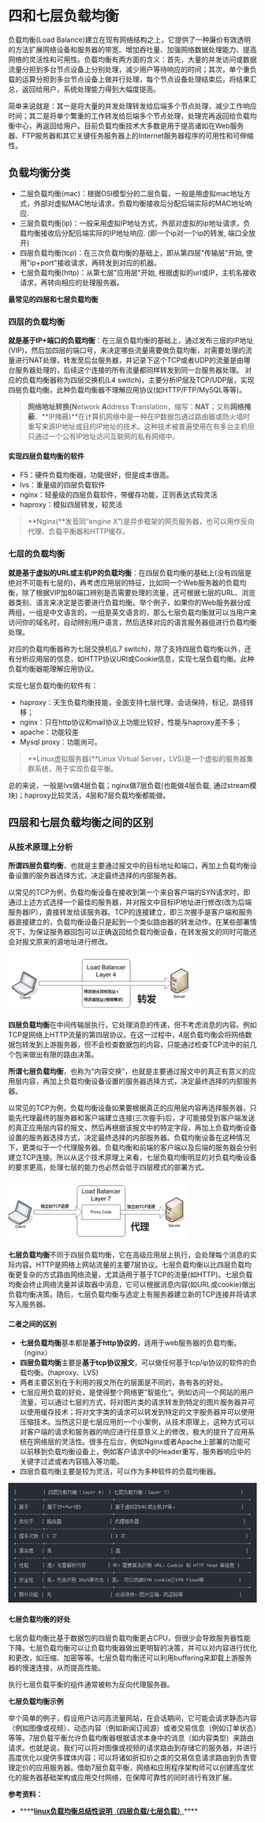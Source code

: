 # 四和七层负载均衡

负载均衡\(Load Balance\)建立在现有网络结构之上，它提供了一种廉价有效透明的方法扩展网络设备和服务器的带宽、增加吞吐量、加强网络数据处理能力、提高网络的灵活性和可用性。负载均衡有两方面的含义：首先，大量的并发访问或数据流量分担到多台节点设备上分别处理，减少用户等待响应的时间；其次，单个重负载的运算分担到多台节点设备上做并行处理，每个节点设备处理结束后，将结果汇总，返回给用户，系统处理能力得到大幅度提高。

简单来说就是：其一是将大量的并发处理转发给后端多个节点处理，减少工作响应时间；其二是将单个繁重的工作转发给后端多个节点处理，处理完再返回给负载均衡中心，再返回给用户。目前负载均衡技术大多数是用于提高诸如在Web服务器、FTP服务器和其它关键任务服务器上的Internet服务器程序的可用性和可伸缩性。

## **负载均衡分类**

* 二层负载均衡\(mac\)：根据OSI模型分的二层负载，一般是用虚拟mac地址方式，外部对虚拟MAC地址请求，负载均衡接收后分配后端实际的MAC地址响应. 
* 三层负载均衡\(ip\)：一般采用虚拟IP地址方式，外部对虚拟的ip地址请求，负载均衡接收后分配后端实际的IP地址响应. \(即一个ip对一个ip的转发, 端口全放开\) 
* 四层负载均衡\(tcp\)：在三次负载均衡的基础上，即从第四层"传输层"开始, 使用"ip+port"接收请求，再转发到对应的机器。 
* 七层负载均衡\(http\)：从第七层"应用层"开始, 根据虚拟的url或IP，主机名接收请求，再转向相应的处理服务器。

**最常见的四层和七层负载均衡**

### 四层的负载均衡

**就是基于IP+端口的负载均衡**：在三层负载均衡的基础上，通过发布三层的IP地址\(VIP\)，然后加四层的端口号，来决定哪些流量需要做负载均衡，对需要处理的流量进行NAT处理，转发至后台服务器，并记录下这个TCP或者UDP的流量是由哪台服务器处理的，后续这个连接的所有流量都同样转发到同一台服务器处理。 对应的负载均衡器称为四层交换机\(L4 switch\)，主要分析IP层及TCP/UDP层，实现四层负载均衡。此种负载均衡器不理解应用协议\(如HTTP/FTP/MySQL等等\)。

> **网络地址转换\(N**etwork **A**ddress **T**ranslation，缩写：**NAT**；又称**网络掩蔽**、**IP掩蔽\)**在计算机网络中是一种在IP数据包通过路由器或防火墙时重写来源IP地址或目的IP地址的技术。这种技术被普遍使用在有多台主机但只通过一个公有IP地址访问互联网的私有网络中。

#### 实现四层负载均衡的软件 

* F5：硬件负载均衡器，功能很好，但是成本很高。 
* lvs：重量级的四层负载软件
* nginx：轻量级的四层负载软件，带缓存功能，正则表达式较灵活
* haproxy：模拟四层转发，较灵活

> **Nginx\(**发音同“engine X”\)是异步框架的网页服务器，也可以用作反向代理、负载平衡器和HTTP缓存。

### 七层的负载均衡

**就是基于虚拟的URL或主机IP的负载均衡**：在四层负载均衡的基础上\(没有四层是绝对不可能有七层的\)，再考虑应用层的特征，比如同一个Web服务器的负载均衡，除了根据VIP加80端口辨别是否需要处理的流量，还可根据七层的URL、浏览器类别、语言来决定是否要进行负载均衡。举个例子，如果你的Web服务器分成两组，一组是中文语言的，一组是英文语言的，那么七层负载均衡就可以当用户来访问你的域名时，自动辨别用户语言，然后选择对应的语言服务器组进行负载均衡处理。

对应的负载均衡器称为七层交换机\(L7 switch\)，除了支持四层负载均衡以外，还有分析应用层的信息，如HTTP协议URI或Cookie信息，实现七层负载均衡。此种负载均衡器能理解应用协议。

实现七层负载均衡的软件有：

* haproxy：天生负载均衡技能，全面支持七层代理，会话保持，标记，路径转移；
* nginx：只在http协议和mail协议上功能比较好，性能与haproxy差不多；
* apache：功能较差
* Mysql proxy：功能尚可。

> **Linux虚拟服务器\(**Linux Virtual Server，LVS\)是一个虚拟的服务器集群系统，用于实现负载平衡。

总的来说，一般是lvs做4层负载；nginx做7层负载\(也能做4层负载, 通过stream模块\)；haproxy比较灵活，4层和7层负载均衡都能做。

## **四层和七层负载均衡之间的区别**

### **从技术原理上分析**

**所谓四层负载均衡**，也就是主要通过报文中的目标地址和端口，再加上负载均衡设备设置的服务器选择方式，决定最终选择的内部服务器。

以常见的TCP为例，负载均衡设备在接收到第一个来自客户端的SYN请求时，即通过上述方式选择一个最佳的服务器，并对报文中目标IP地址进行修改\(改为后端服务器IP），直接转发给该服务器。TCP的连接建立，即三次握手是客户端和服务器直接建立的，负载均衡设备只是起到一个类似路由器的转发动作。在某些部署情况下，为保证服务器回包可以正确返回给负载均衡设备，在转发报文的同时可能还会对报文原来的源地址进行修改。

![](../../.gitbook/assets/image%20%2891%29.png)

**四层负载均衡**在中间传输层执行，它处理消息的传递，但不考虑消息的内容。例如TCP是网络上HTTP流量的第四层协议。在这一过程中，4层负载均衡会将网络数据包转发到上游服务器，但不会检查数据包的内容，只能通过检查TCP流中的前几个包来做出有限的路由决策。

**所谓七层负载均衡**，也称为“内容交换”，也就是主要通过报文中的真正有意义的应用层内容，再加上负载均衡设备设置的服务器选择方式，决定最终选择的内部服务器。

以常见的TCP为例，负载均衡设备如果要根据真正的应用层内容再选择服务器，只能先代理最终的服务器和客户端建立连接\(三次握手\)后，才可能接受到客户端发送的真正应用层内容的报文，然后再根据该报文中的特定字段，再加上负载均衡设备设置的服务器选择方式，决定最终选择的内部服务器。负载均衡设备在这种情况下，更类似于一个代理服务器。负载均衡和前端的客户端以及后端的服务器会分别建立TCP连接。所以从这个技术原理上来看，七层负载均衡明显的对负载均衡设备的要求更高，处理七层的能力也必然会低于四层模式的部署方式。

![](../../.gitbook/assets/image%20%2894%29.png)

**七层负载均衡**不同于四层负载均衡，它在高级应用层上执行，会处理每个消息的实际内容。HTTP是网络上网站流量的主要7层协议。七层负载均衡以比四层负载均衡更复杂的方式路由网络流量，尤其适用于基于TCP的流量\(如HTTP\)。七层负载均衡会终止网络流量并读取器中消息，它可以根据消息内容\(如URL或cookie\)做出负载均衡决策。随后，七层负载均衡与选定上有服务器建立新的TCP连接并将请求写入服务器。

#### **二者之间的区别**

* **七层负载均衡**基本都是**基于http协议的**，适用于web服务器的负载均衡。（nginx）
* **四层负载均衡**主要是**基于tcp协议报文**，可以做任何基于tcp/ip协议的软件的负载均衡。\(haproxy、LVS\)
* 两者主要区别在于利用的报文所在的层面是不同的，各有各的好处。
* 七层应用负载的好处，是使得整个网络更”智能化“。例如访问一个网站的用户流量，可以通过七层的方式，将对图片类的请求转发到特定的图片服务器并可以使用缓存技术；将对文字类的请求可以转发到特定的文字服务器并可以使用压缩技术。当然这只是七层应用的一个小案例，从技术原理上，这种方式可以对客户端的请求和服务器的响应进行任意意义上的修改，极大的提升了应用系统在网络层的灵活性。很多在后台，例如Nginx或者Apache上部署的功能可以前移到负载均衡设备上，例如客户请求中的Header重写，服务器响应中的关键字过滤或者内容插入等功能。
* 四层负载均衡主要是较为灵活，可以作为多种软件的负载均衡器。

![](../../.gitbook/assets/image%20%2887%29.png)

#### **七层负载均衡的好处**

七层负载均衡比基于数据包的四层负载均衡更占CPU，但很少会导致服务器性能下降。七层负载均衡可以让负载均衡器做出更明智的决策，并可以对内容进行优化和更改，如压缩、加密等等。七层负载均衡还可以利用buffering来卸载上游服务器的慢速连接，从而提高性能。

执行七层负载平衡的组件通常被称为反向代理服务器。

**七层负载均衡示例**

举个简单的例子，假设用户访问高流量网站，在会话期间，它可能会请求静态内容（例如图像或视频）、动态内容（例如新闻订阅源）或者交易信息（例如订单状态）等等。7层负载平衡允许负载均衡器根据请求本身中的消息（如内容类型）来路由请求。也就是说，我们可以将对图像或视频的请求路由到存储它的服务器，并进行高度优化以提供多媒体内容；可以将诸如折扣价之类的交易信息请求路由到负责管理定价的应用服务器。借助7层负载平衡，网络和应用程序架构师可以创建高度优化的服务器基础架构或应用交付网络，在保障可靠性的同时进行有效扩展。





**参考资料：**

* \*\*\*\*[**linux负载均衡总结性说明（四层负载/七层负载）**](https://www.cnblogs.com/kevingrace/p/6137881.html)\*\*\*\*

